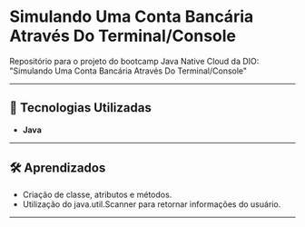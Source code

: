 # Simulando Uma Conta Bancária Através Do Terminal/Console

Repositório para o projeto do bootcamp Java Native Cloud da DIO: "Simulando Uma Conta Bancária Através Do Terminal/Console"

---

## 🚀 Tecnologias Utilizadas

- **Java**

---

## 🛠 Aprendizados

- Criação de classe, atributos e métodos.
- Utilização do java.util.Scanner para retornar informações do usuário.

---

